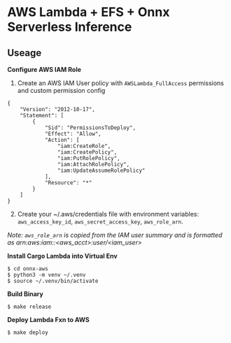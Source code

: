 # AWS Lambda + EFS + Onnx Serverless Inference

## Useage

**Configure AWS IAM Role**

1. Create an AWS IAM User policy with `AWSLambda_FullAccess` permissions and custom permission config
```
{
    "Version": "2012-10-17",
    "Statement": [
        {
            "Sid": "PermissionsToDeploy",
            "Effect": "Allow",
            "Action": [
                "iam:CreateRole",
                "iam:CreatePolicy",
                "iam:PutRolePolicy",
                "iam:AttachRolePolicy",
                "iam:UpdateAssumeRolePolicy"
            ],
            "Resource": "*"
        }
    ]
}
```
2. Create your ~/.aws/credentials file with environment variables: `aws_access_key_id`, `aws_secret_access_key`, `aws_role_arn`. 

*Note: `aws_role_arn` is copied from the IAM user summary and is formatted as arn:aws:iam::<aws_acct>:user/<iam_user>*

**Install Cargo Lambda into Virtual Env**

```
$ cd onnx-aws
$ python3 -m venv ~/.venv
$ source ~/.venv/bin/activate
```

**Build Binary**

```
$ make release
```

**Deploy Lambda Fxn to AWS**
```
$ make deploy
```